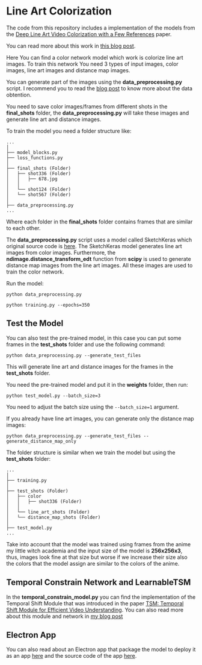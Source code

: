 
# Line Art Colorization

The code from this repository includes a implementation of the models from the [Deep Line Art Video Colorization with a Few References](https://arxiv.org/abs/2003.10685) paper.

You can read more about this work in [this blog post](
https://vincentblog.link/posts/line-art-colorization-using-a-deep-learning-model).

Here You can find a color network model which work is colorize line art images. To train this network You need 3 types of input images, color images, line art images and distance map images.

You can generate part of the images using the **data_preprocessing.py** script. I recommend you to read the [blog post](
https://vincentblog.link/posts/line-art-colorization-using-a-deep-learning-model) to know more about the data obtention.

You need to save color images/frames from different shots in the **final_shots** folder, the **data_preprocessing.py**  will take these images and generate line art and distance images.

To train the model you need a folder structure like:

```
...
│ 
├── model_blocks.py
├── loss_functions.py
│ 
├── final_shots (Folder) 
│   ├── shot336 (Folder) 
│   │   ├── 678.jpg
│   │
│   └── shot124 (Folder) 
│   └── shot567 (Folder) 
│ 
├── data_preprocessing.py
...
```

Where each folder in the **final_shots** folder contains frames that are similar to each other.

The **data_preprocessing.py** script uses a model called SketchKeras which original source code is [here](https://github.com/lllyasviel/sketchKeras). The SketchKeras model generates line art images from color images. Furthermore, the **ndimage.distance_transform_edt** function from **scipy**  is used to generate distance map images from the line art images. All these images are used to train the color network.

Run the model:

```
python data_preprocessing.py
```

```
python training.py --epochs=350
```

## Test the Model

You can also test the pre-trained model, in this case you can put some frames in the **test_shots** folder and use the following command:

```
python data_preprocessing.py --generate_test_files
```

This will generate line art and distance images for the frames in the **test_shots** folder.

You need the pre-trained model and put it in the **weights** folder, then run:

```
python test_model.py --batch_size=3
```

You need to adjust the batch size using the ```--batch_size=1``` argument.


If you already have line art images, you can generate only the distance map images:

```
python data_preprocessing.py --generate_test_files --generate_distance_map_only
```

The folder structure is similar when we train the model but using the **test_shots** folder:


```
...
│ 
├── training.py
│ 
├── test_shots (Folder) 
│   ├── color
│   │   ├── shot336 (Folder) 
│   │
│   └── line_art_shots (Folder) 
│   └── distance_map_shots (Folder) 
│ 
├── test_model.py
...
```

Take into account that the model was trained using frames from the anime my little witch academia and the input size of the model is **256x256x3**, thus, images look fine at that size but worse if we increase their size also the colors that the model assign are similar to the colors of the anime.

## Temporal Constrain Network and LearnableTSM

In the **temporal_constrain_model.py** you can find the implementation of the Temporal Shift Module that was introduced in the paper [TSM: Temporal Shift Module for Efficient Video Understanding](https://arxiv.org/abs/1811.08383). You can also read more about this module and network in [my blog post](
https://vincentblog.link/posts/line-art-colorization-using-a-deep-learning-model)


## Electron App

You can also read about an Electron app that package the model to deploy it as an app [here](
https://vincentblog.link/posts/line-art-colorization-using-a-deep-learning-model) and the source code of the app [here](https://github.com/vincent1bt/Line-art-colorization-electron-app).


